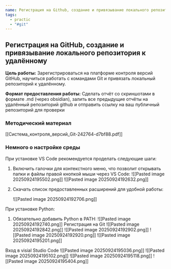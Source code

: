 ```yaml
---
name: Регистрация на Github, создание и привязывание локального репозитория к удалённому Рячкина Екатерина
tags:
  - practic
  - "#git"
---
```

## Регистрация на GitHub, создание и привязывание локального репозитория к удалённому

**Цель работы:** Зарегистрироваться на платформе контроля версий GitHub, научиться работать с командами Git и привязать локальный репозиторий к удалённому.

**Формат предоставления работы:**
Сделать отчёт со скриншотами в формате .md (через obsidian), залить все предыдущие отчёты на удалённый репозиторий github и отправить ссылку на ваш публичный репозиторий для проверки

### Методический материал
[[Система_контроля_версий_Git-242764-d7bf88.pdf]]

### Немного о настройке среды
При установке VS Code рекомендуется проделать следующие шаги:
1. Включить галочки для контекстного меню, что позволит открывать папки и файлы правой кнопкой мыши через VS Code:
![[Pasted image 20250924195502.png]]
   ![[Pasted image 20250924192632.png]]
2. Скачать список предоставленных расширений для удобной работы:
   
   ![[Pasted image 20250924192706.png]]

При установке Python:
1. Обязательно добавить Python в PATH:
   ![[Pasted image 20250924192740.png]]
   Регистрация на Git
![[Pasted image 20250924192842.png]]
![[Pasted image 20250924192902.png]]
![[Pasted image 20250924192920.png]]
![[Pasted image 20250924195201.png]]

Вход в visial Studio Code
![[Pasted image 20250924195036.png]]
![[Pasted image 20250924195102.png]]
![[Pasted image 20250924195118.png]]
![[Pasted image 20250924195404.png]]
